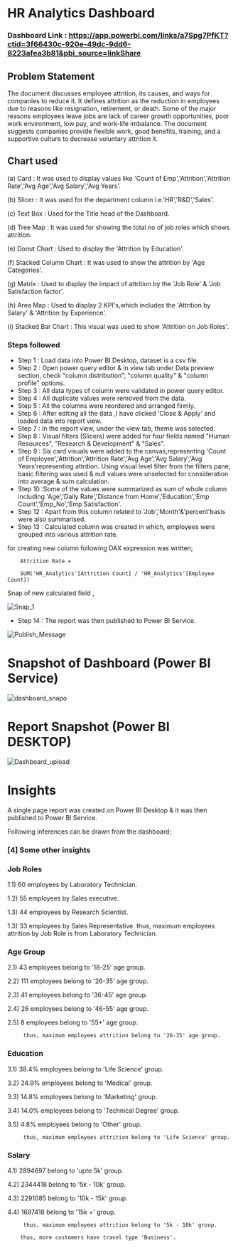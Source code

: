 
# HR Analytics Dashboard

### Dashboard Link : https://app.powerbi.com/links/a7Spg7PfKT?ctid=3f66430c-920e-49dc-9dd6-8223afea3b81&pbi_source=linkShare

## Problem Statement

The document discusses employee attrition, its causes, and ways for companies to reduce it. It defines attrition as the reduction in employees due to reasons like resignation, retirement, or death. Some of the major reasons employees leave jobs are lack of career growth opportunities, poor work environment, low pay, and work-life imbalance. The document suggests companies provide flexible work, good benefits, training, and a supportive culture to decrease voluntary attrition it.

## Chart used 
(a) Card :
          It was used to display values like 'Count of Emp','Attrition','Attrition Rate','Avg Age','Avg Salary','Avg Years'. 

  (b) Slicer :
        It was used for the department column i.e.'HR','R&D','Sales'.

  (c) Text Box :
        Used for the Title head of the Dashboard.

  (d) Tree Map :
        It was used for showing the total no of job roles which shows attrition.
  
  (e) Donut Chart :
        Used to display the 'Attrition by Education'.
  
  (f) Stacked Column Chart :
        It was used to show the attrition by 'Age Categories'.

  (g) Matrix :
        Used to display the impact of attrition by the 'Job Role' & 'Job Satisfaction factor'.
  
  (h) Area Map :
        Used to display 2 KPI's,which includes the 'Attrition by Salary' & 'Attrition by Experience'.
  
  (i) Stacked Bar Chart :
        This visual was used to show 'Attrition on Job Roles'.

### Steps followed 

- Step 1 : Load data into Power BI Desktop, dataset is a csv file.
- Step 2 : Open power query editor & in view tab under Data preview section, check "column distribution", "column quality" & "column profile" options.
- Step 3 : All data types of column were validated in power query editor.
- Step 4 : All duplicate values were removed from the data.
- Step 5 : All the columns were reordered and arranged firmly.
- Step 6 : After editing all the data ,I have clicked 'Close & Apply' and loaded data into report view.
- Step 7 : In the report view, under the view tab, theme was selected. 
- Step 8 : Visual filters (Slicers) were added for four fields named "Human Resources", "Research & Development" & "Sales".
- Step 9 : Six card visuals were added to the canvas,representing 'Count of Employee','Attrition','Attrition Rate','Avg Age','Avg Salary','Avg Years'representing attrition.
           Using visual level filter from the filters pane, basic filtering was used & null values were unselected for consideration into average & sum calculation.
- Step 10 :Some of the values were summarized as sum of whole column including 'Age','Daily Rate','Distance from Home','Education','Emp Count','Emp_No','Emp Satisfaction'.
- Step 12 : Apart from this column related to 'Job','Month'&'percent'basis were also summarised.
- Step 13 : Calculated column was created in which, employees were grouped into various attrition rate.

for creating new column following DAX expression was written;
       
        Attrition Rate = 
        
        SUM('HR_Analytics'[Attrition Count] / 'HR_Analytics'[Employee Count])
        
Snap of new calculated field ,

![Snap_1](https://github.com/Chandan-Sav/Dashboard---HR/assets/121309914/5f41fa69-4566-4e31-8ec1-dbbe9f8be323)

 - Step 14 : The report was then published to Power BI Service.
 
 
![Publish_Message](https://github.com/Chandan-Sav/Dashboard---HR/assets/121309914/d72b96b8-17a3-4f5f-80c5-5facdb9632fd)

# Snapshot of Dashboard (Power BI Service)

![dashboard_snapo](https://github.com/Chandan-Sav/Dashboard---HR/assets/121309914/ded5e4df-a14b-4686-aa75-6580be6c48d9)

 
 # Report Snapshot (Power BI DESKTOP)

 
![Dashboard_upload](https://github.com/Chandan-Sav/Dashboard---HR/assets/121309914/69454b5d-6c2c-414a-a938-d07f57a007f5)

# Insights

A single page report was created on Power BI Desktop & it was then published to Power BI Service.

Following inferences can be drawn from the dashboard;

 ### [4] Some other insights
 
 ### Job Roles
 
 1.1) 60 employees by Laboratory Technician.
 
 1.2) 55 employees by Sales executive.
 
 1.3) 44 employees by Research Scientist.

 1.3) 33 employees by Sales Representative. 
         thus, maximum employees attrition by Job Role is from Laboratory Technician.
 
 ### Age Group
 
 2.1)  43 employees belong to '18-25' age group.
 
 2.2)  111 employees belong to '26-35' age group.
 
 2.3)  41 employees belong to '36-45' age group.
 
 2.4)  26 employees belong to '46-55' age group.

 2.5)  8 employees belong to '55+' age group.
 
         thus, maximum employees attrition belong to '26-35' age group.
         
### Education

 3.1)  38.4% employees belong to 'Life Science'  group.
 
 3.2)  24.9% employees belong to 'Medical' group.
 
 3.3)  14.8% employees belong to 'Marketing' group.
 
 3.4)  14.0% employees belong to 'Technical Degree' group.

 3.5)  4.8% employees belong to 'Other' group.
 
         thus, maximum employees attrition belong to 'Life Science' group.
         

### Salary

 4.1)  2894697 belong to 'upto 5k'  group.
 
 4.2)  2344418 belong to '5k - 10k' group.
 
 4.3)  2291085 belong to '10k - 15k' group.
 
 4.4)  1697418 belong to '15k +' group.
 
         thus, maximum employees attrition belong to '5k - 10k' group.

        thus, more customers have travel type 'Business'.
